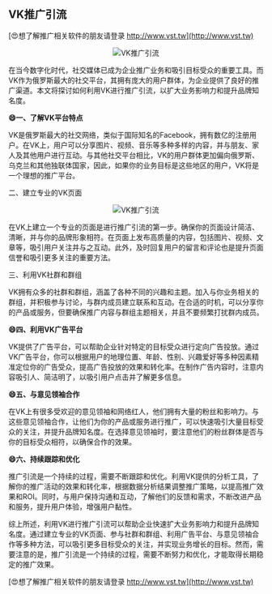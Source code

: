 ## **VK推广引流**

[😍想了解推广相关软件的朋友请登录 http://www.vst.tw](http://www.vst.tw)

 <center><img src="https://vst.tw/MP4/tuiguang/png/1.png" alt="VK推广引流"></center>

在当今数字化时代，社交媒体已成为企业推广业务和吸引目标受众的重要工具。而VK作为俄罗斯最大的社交平台，其拥有庞大的用户群体，为企业提供了良好的推广渠道。本文将探讨如何利用VK进行推广引流，以扩大业务影响力和提升品牌知名度。

**😄一、了解VK平台特点**

VK是俄罗斯最大的社交网络，类似于国际知名的Facebook，拥有数亿的注册用户。在VK上，用户可以分享图片、视频、音乐等多种多样的内容，并与朋友、家人及其他用户进行互动。与其他社交平台相比，VK的用户群体更加偏向俄罗斯、乌克兰和其他独联体国家，因此，如果你的业务目标是这些地区的用户，VK将是一个理想的推广平台。

二、建立专业的VK页面

 <center><img src="https://vst.tw/MP4/tuiguang/png/4.png" alt="VK推广引流"></center>

在VK上建立一个专业的页面是进行推广引流的第一步。确保你的页面设计简洁、清晰，并与你的品牌形象相符。在页面上发布高质量的内容，包括图片、视频、文章等，吸引用户关注并与之互动。此外，及时回复用户的留言和评论也是提升页面信誉和吸引更多关注的重要方法。

三、利用VK社群和群组

VK拥有众多的社群和群组，涵盖了各种不同的兴趣和主题。加入与你业务相关的群组，并积极参与讨论，与群内成员建立联系和互动。在合适的时机，可以分享你的产品或服务，但要确保推广内容与群组主题相关，并且不要频繁打扰群内成员。

**😄四、利用VK广告平台**

VK提供了广告平台，可以帮助企业针对特定的目标受众进行定向广告投放。通过VK广告平台，你可以根据用户的地理位置、年龄、性别、兴趣爱好等多种因素精准定位你的广告受众，提高广告投放的效果和转化率。在制作广告内容时，注意内容吸引人、简洁明了，以吸引用户点击并了解更多信息。

**😄五、与意见领袖合作**

在VK上有很多受欢迎的意见领袖和网络红人，他们拥有大量的粉丝和影响力。与这些意见领袖合作，让他们为你的产品或服务进行推广，可以快速吸引大量目标受众的关注，并提升品牌知名度。在选择意见领袖时，要注意他们的粉丝群体是否与你的目标受众相符，以确保合作的效果。

**😄六、持续跟踪和优化**

推广引流是一个持续的过程，需要不断跟踪和优化。利用VK提供的分析工具，了解你的推广活动的效果和转化率，根据数据分析结果调整推广策略，以提高推广效果和ROI。同时，与用户保持沟通和互动，了解他们的反馈和需求，不断改进产品和服务，提升用户体验，增强用户黏性。

综上所述，利用VK进行推广引流可以帮助企业快速扩大业务影响力和提升品牌知名度。通过建立专业的VK页面、参与社群和群组、利用广告平台、与意见领袖合作等多种方法，可以吸引更多目标受众的关注，并实现业务增长的目标。然而，需要注意的是，推广引流是一个持续的过程，需要不断努力和优化，才能取得长期稳定的推广效果。

[😍想了解推广相关软件的朋友请登录 http://www.vst.tw](http://www.vst.tw)



